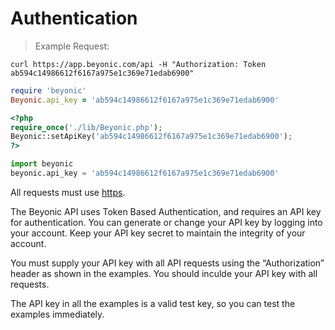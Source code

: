 # Authentication

> Example Request:

```shell
curl https://app.beyonic.com/api -H "Authorization: Token ab594c14986612f6167a975e1c369e71edab6900"
```

```ruby
require 'beyonic'
Beyonic.api_key = 'ab594c14986612f6167a975e1c369e71edab6900'
```

```php
<?php
require_once('./lib/Beyonic.php');
Beyonic::setApiKey('ab594c14986612f6167a975e1c369e71edab6900');
?>
```

```python
import beyonic
beyonic.api_key = 'ab594c14986612f6167a975e1c369e71edab6900'
```

All requests must use [https](http://en.wikipedia.org/wiki/HTTP_Secure).

The Beyonic API uses Token Based Authentication, and requires an API key for authentication. You can generate or change your API key by logging into your account. Keep your API key secret to maintain the integrity of your account.

You must supply your API key with all API requests using the “Authorization” header as shown in the examples. You should inculde your API key with all requests.

The API key in all the examples is a valid test key, so you can test the examples immediately.
